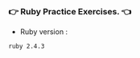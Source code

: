 ### :point_right: Ruby Practice Exercises. :point_left:


* Ruby version : 

```bash
ruby 2.4.3
```
